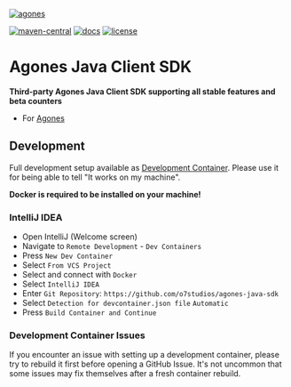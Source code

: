 [![agones](https://github.com/user-attachments/assets/c715a4ca-43aa-40f7-84cf-207e3d650040)](https://agones.dev)

[![maven-central](https://img.shields.io/maven-central/v/studio.o7/agones-sdk?style=for-the-badge&color=%23181717)](https://agones.dev/site/docs/)
[![docs](https://img.shields.io/badge/documentation-%20?style=for-the-badge&color=%23181717)](https://agones.dev/site/docs/)
[![license](https://img.shields.io/github/license/o7studios/agones-java-sdk?style=for-the-badge&labelColor=%23181717&color=%23222222)](./LICENSE)

# Agones Java Client SDK

**Third-party Agones Java Client SDK supporting all stable features and beta counters**

- For [Agones](https://agones.dev)

## Development

Full development setup available as [Development Container](https://containers.dev/).
Please use it for being able to tell "It works on my machine".

**Docker is required to be installed on your machine!**

### IntelliJ IDEA

- Open IntelliJ (Welcome screen)
- Navigate to `Remote Development` - `Dev Containers`
- Press `New Dev Container`
- Select `From VCS Project`
- Select and connect with `Docker`
- Select `IntelliJ IDEA`
- Enter `Git Repository`: `https://github.com/o7studios/agones-java-sdk`
- Select `Detection for devcontainer.json file` `Automatic`
- Press `Build Container and Continue`

### Development Container Issues

If you encounter an issue with setting up a development container, please
try to rebuild it first before opening a GitHub Issue. It's not uncommon
that some issues may fix themselves after a fresh container rebuild.
